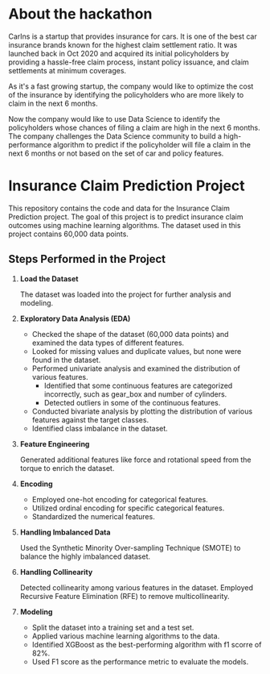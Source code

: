 # About the hackathon

CarIns is a startup that provides insurance for cars. It is one of the best car insurance brands known for the highest claim settlement ratio. It was launched back in Oct 2020 and acquired its initial policyholders by providing a hassle-free claim process, instant policy issuance, and claim settlements at minimum coverages.


As it's a fast growing startup, the company would like to optimize the cost of the insurance by identifying the policyholders who are more likely to claim in the next 6 months. 

Now the company would like to use Data Science to identify the policyholders whose chances of filing a claim are high in the next 6 months. The company challenges the Data Science community to build a high-performance algorithm to predict if the policyholder will file a claim in the next 6 months or not based on the set of car and policy features.

# Insurance Claim Prediction Project

This repository contains the code and data for the Insurance Claim Prediction project. The goal of this project is to predict insurance claim outcomes using machine learning algorithms. The dataset used in this project contains 60,000 data points.

## Steps Performed in the Project

1. **Load the Dataset**

   The dataset was loaded into the project for further analysis and modeling.

2. **Exploratory Data Analysis (EDA)**

   - Checked the shape of the dataset (60,000 data points) and examined the data types of different features.
   - Looked for missing values and duplicate values, but none were found in the dataset.
   - Performed univariate analysis and examined the distribution of various features.
      - Identified that some continuous features are categorized incorrectly, such as gear_box and number of cylinders.
      - Detected outliers in some of the continuous features.
   - Conducted bivariate analysis by plotting the distribution of various features against the target classes.
   - Identified class imbalance in the dataset.

3. **Feature Engineering**

   Generated additional features like force and rotational speed from the torque to enrich the dataset.

4. **Encoding**

   - Employed one-hot encoding for categorical features.
   - Utilized ordinal encoding for specific categorical features.
   - Standardized the numerical features.

5. **Handling Imbalanced Data**

   Used the Synthetic Minority Over-sampling Technique (SMOTE) to balance the highly imbalanced dataset.

6. **Handling Collinearity**

   Detected collinearity among various features in the dataset.
   Employed Recursive Feature Elimination (RFE) to remove multicollinearity.

7. **Modeling**

   - Split the dataset into a training set and a test set.
   - Applied various machine learning algorithms to the data.
   - Identified XGBoost as the best-performing algorithm with f1 scorre of 82%.
   - Used F1 score as the performance metric to evaluate the models.
       

